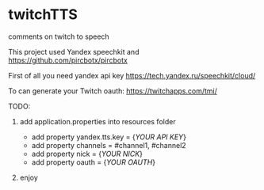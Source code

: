 # twitchTTS
comments on twitch to speech

This project used Yandex speechkit and 
https://github.com/pircbotx/pircbotx

First of all you need yandex api key 
https://tech.yandex.ru/speechkit/cloud/

To can generate your Twitch oauth: https://twitchapps.com/tmi/

TODO:
1) add application.properties into resources folder
    - add property yandex.tts.key = {*YOUR API KEY*}
    - add property channels = #channel1, #channel2
    - add property nick = {*YOUR NICK*}
    - add property oauth = {*YOUR OAUTH*} 

2) enjoy
